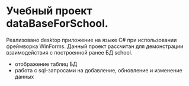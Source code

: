 # Учебный проект dataBaseForSchool. 
Реализовано desktop приложение на языке C# при использовании фреймворка WinForms.
Данный проект рассчитан для демонстрации взаимодействия с построенной ранее БД school.
* отображение таблиц БД
* работа с sql-запросами на добавление, обновление и изменение данных
